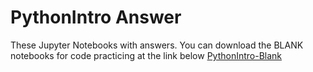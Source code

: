 # PythonIntro Answer
These Jupyter Notebooks with answers.
You can download the BLANK notebooks for code practicing at the link below
[PythonIntro-Blank](https://github.com/ngsanluk/PythonIntro-Blank)

